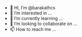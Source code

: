 - 👋 Hi, I’m @barakathcs
- 👀 I’m interested in ...
- 🌱 I’m currently learning ...
- 💞️ I’m looking to collaborate on ...
- 📫 How to reach me ...

<!---
barakathcs/barakathcs is a ✨ special ✨ repository because its `README.md` (this file) appears on your GitHub profile.
You can click the Preview link to take a look at your changes.
--->
